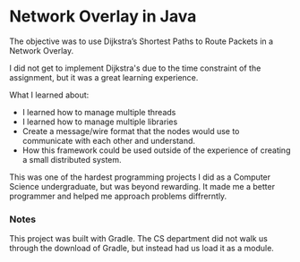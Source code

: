 # Network Overlay in Java

The objective was to use Dijkstra’s Shortest Paths to Route Packets in a Network Overlay.

I did not get to implement Dijkstra's due to the time constraint of the assignment, but it was a great learning experience.

What I learned about:
- I learned how to manage multiple threads
- I learned how to manage multiple libraries
- Create a message/wire format that the nodes would use to communicate with each other and understand.
- How this framework could be used outside of the experience of creating a small distributed system.
  
This was one of the hardest programming projects I did as a Computer Science undergraduate, but was beyond rewarding. It made me a better programmer and helped me approach problems diffrerntly.

### Notes
This project was built with Gradle. The CS department did not walk us through the download of Gradle, but instead had us load it as a module.
